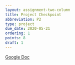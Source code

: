```yaml
---
layout: assignment-two-column
title: Project Checkpoint
abbreviation: P2
type: project
due_date: 2020-05-21
ordering: 1 
points: 8
draft: 1
---
```


[Google Doc](https://docs.google.com/document/d/16DKHCKL4qQOxsXHzQ0rk244YOQ3kWCk49izeDpIfcOE/edit#)